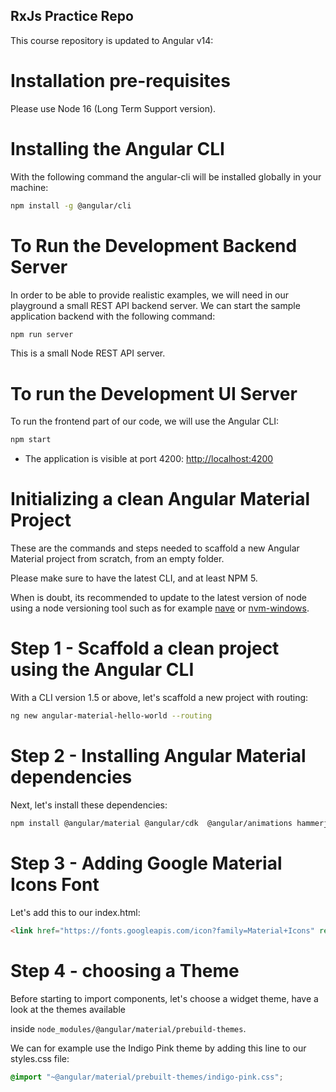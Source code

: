 ## RxJs Practice Repo

This course repository is updated to Angular v14:

# Installation pre-requisites

Please use Node 16 (Long Term Support version).

# Installing the Angular CLI

With the following command the angular-cli will be installed globally in your machine:

```bash
npm install -g @angular/cli 
```

# To Run the Development Backend Server

In order to be able to provide realistic examples, we will need in our playground a small REST API backend server. We can start the sample application backend with the following command:

```bash
npm run server
```

This is a small Node REST API server.

# To run the Development UI Server

To run the frontend part of our code, we will use the Angular CLI:

```bash
npm start 
```

- The application is visible at port 4200: [http://localhost:4200](http://localhost:4200)

# Initializing a clean Angular Material Project

These are the commands and steps needed to scaffold a new Angular Material project from scratch,
from an empty folder.

Please make sure to have the latest CLI, and at least NPM 5.

When is doubt, its recommended to update to the latest version of node using a node versioning tool
such as for example [nave](https://github.com/isaacs/nave) or [nvm-windows](https://github.com/coreybutler/nvm-windows).

# Step 1 - Scaffold a clean project using the Angular CLI

With a CLI version 1.5 or above, let's scaffold a new project with routing:

```bash
ng new angular-material-hello-world --routing
```

# Step 2 - Installing Angular Material dependencies

Next, let's install these dependencies:

```bash
npm install @angular/material @angular/cdk  @angular/animations hammerjs
```

# Step 3 - Adding Google Material Icons Font

Let's add this to our index.html:

```html
<link href="https://fonts.googleapis.com/icon?family=Material+Icons" rel="stylesheet">
```

# Step 4 - choosing a Theme

Before starting to import components, let's choose a widget theme, have a look at the themes available

inside `node_modules/@angular/material/prebuild-themes`.

We can for example use the Indigo Pink theme by adding this line to our styles.css file:

```css
@import "~@angular/material/prebuilt-themes/indigo-pink.css";
```